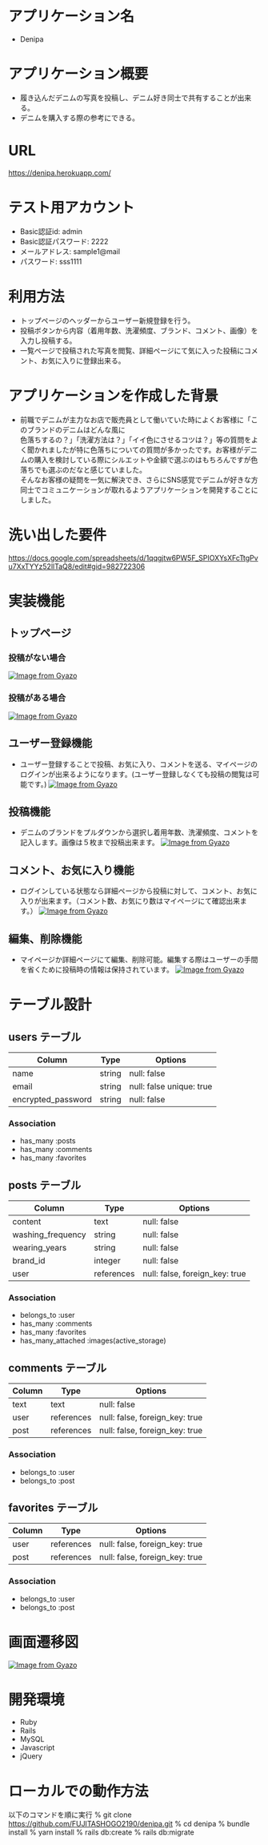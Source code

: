# アプリケーション名
- Denipa

# アプリケーション概要
- 履き込んだデニムの写真を投稿し、デニム好き同士で共有することが出来る。
- デニムを購入する際の参考にできる。

# URL
https://denipa.herokuapp.com/

# テスト用アカウント
- Basic認証id: admin
- Basic認証パスワード: 2222
- メールアドレス: sample1@mail
- パスワード: sss1111

# 利用方法
- トップページのヘッダーからユーザー新規登録を行う。
- 投稿ボタンから内容（着用年数、洗濯頻度、ブランド、コメント、画像）を入力し投稿する。
- 一覧ページで投稿された写真を閲覧、詳細ページにて気に入った投稿にコメント、お気に入りに登録出来る。

# アプリケーションを作成した背景
- 前職でデニムが主力なお店で販売員として働いていた時によくお客様に「このブランドのデニムはどんな風に  
色落ちするの？」「洗濯方法は？」「イイ色にさせるコツは？」等の質問をよく聞かれましたが特に色落ちについての質問が多かったです。お客様がデニムの購入を検討している際にシルエットや金額で選ぶのはもちろんですが色落ちでも選ぶのだなと感じていました。  
そんなお客様の疑問を一気に解決でき、さらにSNS感覚でデニムが好きな方同士でコミュニケーションが取れるようアプリケーションを開発することにしました。



# 洗い出した要件
https://docs.google.com/spreadsheets/d/1qqgjtw6PW5F_SPIOXYsXFcTtgPvu7XxTYYz52llTaQ8/edit#gid=982722306



# 実装機能
## トップページ
### 投稿がない場合
[![Image from Gyazo](https://i.gyazo.com/4eaeb71a15812d6685884662d9416cce.gif)](https://gyazo.com/4eaeb71a15812d6685884662d9416cce)


### 投稿がある場合
[![Image from Gyazo](https://i.gyazo.com/065222216301c67623f828838d328ad9.gif)](https://gyazo.com/065222216301c67623f828838d328ad9)


## ユーザー登録機能
- ユーザー登録することで投稿、お気に入り、コメントを送る、マイページのログインが出来るようになります。(ユーザー登録しなくても投稿の閲覧は可能です。)
[![Image from Gyazo](https://i.gyazo.com/baf46e166c6271dbbc85ec6f5e37e969.gif)](https://gyazo.com/baf46e166c6271dbbc85ec6f5e37e969)


## 投稿機能
- デニムのブランドをプルダウンから選択し着用年数、洗濯頻度、コメントを記入します。画像は５枚まで投稿出来ます。
[![Image from Gyazo](https://i.gyazo.com/a4caa269578c3047d45c8f598f96586e.gif)](https://gyazo.com/a4caa269578c3047d45c8f598f96586e)

## コメント、お気に入り機能
- ログインしている状態なら詳細ページから投稿に対して、コメント、お気に入りが出来ます。（コメント数、お気にり数はマイページにて確認出来ます。）
[![Image from Gyazo](https://i.gyazo.com/433b31927879825b381b0fc4013f91f5.gif)](https://gyazo.com/433b31927879825b381b0fc4013f91f5)


## 編集、削除機能
- マイページか詳細ページにて編集、削除可能。編集する際はユーザーの手間を省くために投稿時の情報は保持されています。
[![Image from Gyazo](https://i.gyazo.com/c0adff9a10e7c0eeed2116d85a862be3.gif)](https://gyazo.com/c0adff9a10e7c0eeed2116d85a862be3)



# テーブル設計

## users テーブル
| Column               | Type   | Options                      |
| ------------------   | ------ | ---------------------------- |
| name                 | string | null: false                  |
| email                | string | null: false   unique: true   |
| encrypted_password   | string | null: false                  |

### Association
- has_many :posts
- has_many :comments
- has_many :favorites




## posts テーブル
| Column           | Type       | Options                        |
| -----------------| ---------- | ------------------------------ |
| content          | text       | null: false                    |
| washing_frequency| string     | null: false                    |
| wearing_years    | string     | null: false                    |
| brand_id         | integer    | null: false                    |
| user             | references | null: false, foreign_key: true |

### Association
- belongs_to :user
- has_many :comments
- has_many :favorites
- has_many_attached :images(active_storage)



## comments テーブル

| Column    | Type       | Options                        |
| ----------| ---------- | ------------------------------ |
| text      | text       | null: false                    |
| user      | references | null: false, foreign_key: true |
| post      | references | null: false, foreign_key: true |

### Association
- belongs_to :user
- belongs_to :post



## favorites テーブル
| Column    | Type       | Options                        |
| ----------| ---------- | ------------------------------ |
| user      | references | null: false, foreign_key: true |
| post      | references | null: false, foreign_key: true |

### Association
- belongs_to :user
- belongs_to :post


# 画面遷移図
[![Image from Gyazo](https://i.gyazo.com/a64ecc8de412c925e9c0b68640ad7e9d.png)](https://gyazo.com/a64ecc8de412c925e9c0b68640ad7e9d)


# 開発環境
- Ruby
- Rails
- MySQL
- Javascript
- jQuery


# ローカルでの動作方法
以下のコマンドを順に実行
% git clone https://github.com/FUJITASHOGO2190/denipa.git
% cd denipa
% bundle install
% yarn install
% rails db:create
% rails db:migrate
